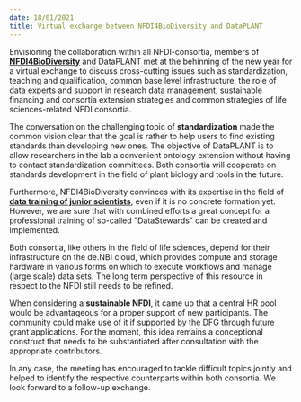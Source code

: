 ```yaml
---
date: 18/01/2021
title: Virtual exchange between NFDI4BioDiversity and DataPLANT
---
```


Envisioning the collaboration within all NFDI-consortia, members of **[NFDI4BioDiversity](https://www.nfdi4biodiversity.org/)** and DataPLANT met at the behinning of the new year for a virtual exchange to discuss cross-cutting issues such as standardization, teaching and qualification, common base level infrastructure, the role of data experts and support in research data management, sustainable financing and consortia extension strategies and common strategies of life sciences-related NFDI consortia. 

The conversation on the challenging topic of **standardization** made the common vision clear that the goal is rather to help users to find existing standards than developing new ones. The objective of DataPLANT is to allow researchers in the lab a convenient ontology extension without having to contact standardization committees. Both consortia will cooperate on standards development in the field of plant biology and tools in the future.

Furthermore, NFDI4BioDiversity convinces with its expertise in the field of **[data training of junior scientists](https://www.uni-bremen.de/research-alliance/forschungsdaten/data-train)**, even if it is no concrete formation yet. However, we are sure that with combined efforts a great concept for a professional training of so-called "DataStewards" can be created and implemented.

Both consortia, like others in the field of life sciences, depend for their infrastructure on the de.NBI cloud, which provides compute and storage hardware in various forms on which to execute workflows and manage (large scale) data sets. The long term perspective of this resource in respect to the NFDI still needs to be refined.

When considering a **sustainable NFDI**, it came up that a central HR pool would be advantageous for a proper support of new participants. The community could make use of it if supported by the DFG through future grant applications. For the moment, this idea remains a conceptional construct that needs to be substantiated after consultation with the  appropriate contributors.

In any case, the meeting has encouraged to tackle difficult topics jointly and helped to identify the respective counterparts within both consortia. We look forward to a follow-up exchange.